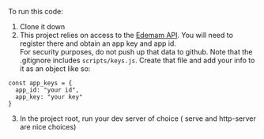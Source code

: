 To run this code:
1. Clone it down
1. This project relies on access to the [Edemam API](https://developer.edamam.com/food-database-api-docs).
You will need to register there and obtain an app key and app id.  
For security purposes, do not push up that data to github. Note that the .gitignore includes `scripts/keys.js`. Create that file and add your info to it as an object like so:
```
const app_keys = {
  app_id: "your id",
  app_key: "your key"
}
```
3. In the project root, run your dev server of choice ( serve and http-server are nice choices) 
